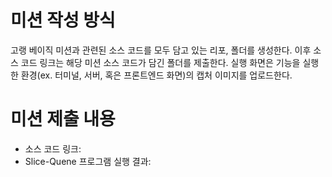 # 미션 작성 방식
고랭 베이직 미션과 관련된 소스 코드를 모두 담고 있는 리포, 폴더를 생성한다. 이후 소스 코드 링크는 해당 미션 소스 코드가 담긴 폴더를 제출한다. 실행 화면은 기능을 실행한 환경(ex. 터미널, 서버, 혹은 프론트엔드 화면)의 캡처 이미지를 업로드한다.

# 미션 제출 내용
* 소스 코드 링크:
* Slice-Quene 프로그램 실행 결과: 